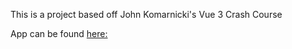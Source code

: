 This is a project based off John Komarnicki's Vue 3 Crash Course

App can be found <a href="https://vue-taskmanager-proto.netlify.app/">here:</a>